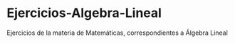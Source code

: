 # Ejercicios-Algebra-Lineal
Ejercicios de la materia de Matemáticas, correspondientes a Álgebra Lineal
